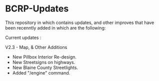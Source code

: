 # BCRP-Updates
This repository in which contains updates, and other improves that have been recenntly added in which are the following:

Current updates :

V2.3 - Map, & Other Additions
- New Pillbox Interior Re-design.
- New Streetsigns on highways.
- New Blaine County Streetlights.
- Added "/engine" command.
